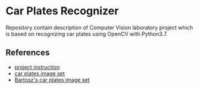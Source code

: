 # Car Plates Recognizer
Repository contain description of Computer Vision laboratory project which is based on recognizing car plates using OpenCV with Python3.7.

## References
- [project instruction](https://docs.google.com/document/d/1DtEGWXuEwdygV8ddhlJeeRjb01PxBZOMNoDJcB3Ng4c/edit)
- [car plates image set](https://drive.google.com/drive/folders/1q8z9sL0b4pBaCcH0pSrj8cnTWxXiYd0v)
- [Bartosz's car plates image set](https://drive.google.com/drive/folders/1m5F_9uJ-GKzcHvgLzNwHMOuDZye_q6VT)

